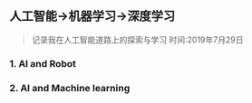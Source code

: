 人工智能→机器学习→深度学习
---


> 记录我在人工智能道路上的探索与学习 
> 时间:2019年7月29日


### 1. AI and Robot


### 2. AI and Machine learning
